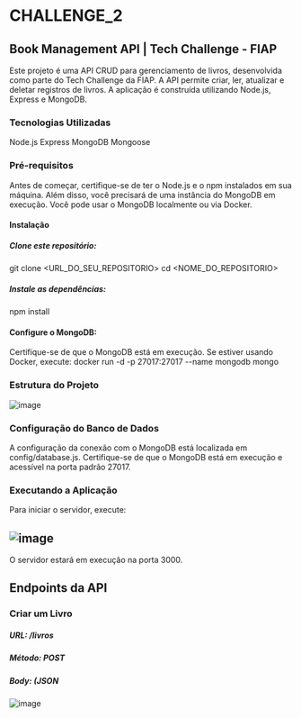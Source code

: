 # CHALLENGE_2

## Book Management API | Tech Challenge - FIAP
Este projeto é uma API CRUD para gerenciamento de livros, desenvolvida como parte do Tech Challenge da FIAP. A API permite criar, ler, atualizar e deletar registros de livros. A aplicação é construída utilizando Node.js, Express e MongoDB.

### Tecnologias Utilizadas
Node.js
Express
MongoDB
Mongoose

### Pré-requisitos
Antes de começar, certifique-se de ter o Node.js e o npm instalados em sua máquina. Além disso, você precisará de uma instância do MongoDB em execução. Você pode usar o MongoDB localmente ou via Docker.

#### Instalação
##### Clone este repositório:
git clone <URL_DO_SEU_REPOSITORIO>
cd <NOME_DO_REPOSITORIO>

##### Instale as dependências:
npm install

#### Configure o MongoDB:

Certifique-se de que o MongoDB está em execução. Se estiver usando Docker, execute:
docker run -d -p 27017:27017 --name mongodb mongo

### Estrutura do Projeto
![image](https://github.com/user-attachments/assets/2c1d4d14-8adc-453e-be54-a3a127eb8682)

### Configuração do Banco de Dados
A configuração da conexão com o MongoDB está localizada em config/database.js. Certifique-se de que o MongoDB está em execução e acessível na porta padrão 27017.

### Executando a Aplicação
Para iniciar o servidor, execute:
## ![image](https://github.com/user-attachments/assets/f907b64d-1819-4c37-b4f8-31a25efec59f)

O servidor estará em execução na porta 3000.

## Endpoints da API
### Criar um Livro

##### URL: /livros
##### Método: POST
##### Body: (JSON

![image](https://github.com/user-attachments/assets/9c85a5f5-5b98-40cf-8ff9-c8e53d7a4a13)
